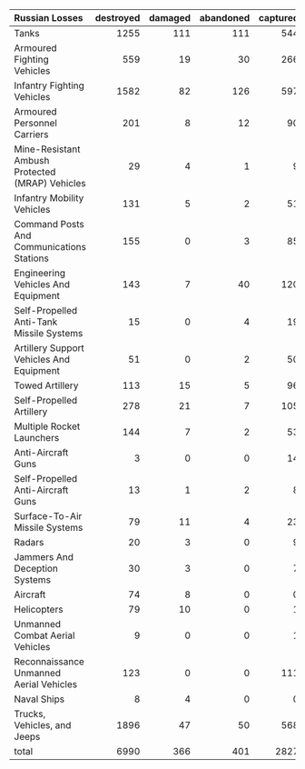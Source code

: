 | Russian Losses                                   |   destroyed |   damaged |   abandoned |   captured |   total |
|:-------------------------------------------------|------------:|----------:|------------:|-----------:|--------:|
| Tanks                                            |        1255 |       111 |         111 |        544 |    2021 |
| Armoured Fighting Vehicles                       |         559 |        19 |          30 |        266 |     874 |
| Infantry Fighting Vehicles                       |        1582 |        82 |         126 |        597 |    2387 |
| Armoured Personnel Carriers                      |         201 |         8 |          12 |         90 |     311 |
| Mine-Resistant Ambush Protected  (MRAP) Vehicles |          29 |         4 |           1 |          9 |      43 |
| Infantry Mobility Vehicles                       |         131 |         5 |           2 |         51 |     189 |
| Command Posts And Communications Stations        |         155 |         0 |           3 |         85 |     243 |
| Engineering Vehicles And Equipment               |         143 |         7 |          40 |        120 |     310 |
| Self-Propelled Anti-Tank Missile Systems         |          15 |         0 |           4 |         19 |      38 |
| Artillery Support Vehicles And Equipment         |          51 |         0 |           2 |         50 |     103 |
| Towed Artillery                                  |         113 |        15 |           5 |         96 |     229 |
| Self-Propelled Artillery                         |         278 |        21 |           7 |        105 |     411 |
| Multiple Rocket Launchers                        |         144 |         7 |           2 |         53 |     206 |
| Anti-Aircraft Guns                               |           3 |         0 |           0 |         14 |      17 |
| Self-Propelled Anti-Aircraft Guns                |          13 |         1 |           2 |          8 |      24 |
| Surface-To-Air Missile Systems                   |          79 |        11 |           4 |         23 |     117 |
| Radars                                           |          20 |         3 |           0 |          9 |      32 |
| Jammers And Deception Systems                    |          30 |         3 |           0 |          7 |      40 |
| Aircraft                                         |          74 |         8 |           0 |          0 |      82 |
| Helicopters                                      |          79 |        10 |           0 |          1 |      90 |
| Unmanned Combat Aerial Vehicles                  |           9 |         0 |           0 |          1 |      10 |
| Reconnaissance Unmanned Aerial Vehicles          |         123 |         0 |           0 |        111 |     234 |
| Naval Ships                                      |           8 |         4 |           0 |          0 |      12 |
| Trucks, Vehicles, and Jeeps                      |        1896 |        47 |          50 |        568 |    2561 |
| total                                            |        6990 |       366 |         401 |       2827 |   10584 |
